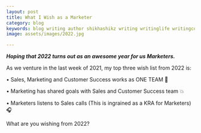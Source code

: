 ```yaml
---
layout: post
title: What I Wish as a Marketer
category: blog
keywords: blog writing author shikhashikz writing writinglife writingcommunity dailyblogpost dailyblogpostchallenge marketing abm
image: assets/images/2022.jpg

---
```


***Hoping that 2022 turns out as an awesome year for us Marketers.***

As we venture in the last week of 2021, my top three wish list from 2022 is:

•	Sales, Marketing and Customer Success works as ONE TEAM 💯

•	Marketing has shared goals with Sales and Customer Success team 💥

•	Marketers listens to Sales calls (This is ingrained as a KRA for Marketers) 🎧

What are you wishing from 2022?

